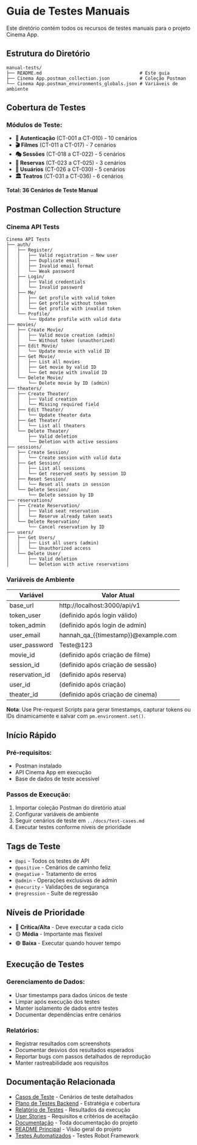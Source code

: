 # Guia de Testes Manuais

Este diretório contém todos os recursos de testes manuais para o projeto Cinema App.

## Estrutura do Diretório

```
manual-tests/
├── README.md                                    # Este guia
├── Cinema App.postman_collection.json           # Coleção Postman
└── Cinema App.postman_environments_globals.json # Variáveis de ambiente
```

## Cobertura de Testes

### Módulos de Teste:
- **🔐 Autenticação** (CT-001 a CT-010) - 10 cenários
- **🎬 Filmes** (CT-011 a CT-017) - 7 cenários  
- **🎭 Sessões** (CT-018 a CT-022) - 5 cenários
- **🎫 Reservas** (CT-023 a CT-025) - 3 cenários
- **👥 Usuários** (CT-026 a CT-030) - 5 cenários
- **🏛️ Teatros** (CT-031 a CT-036) - 6 cenários

**Total: 36 Cenários de Teste Manual**

## Postman Collection Structure

### Cinema API Tests
```
Cinema API Tests
├── auth/
│   ├── Register/
│   │   ├── Valid registration – New user
│   │   ├── Duplicate email
│   │   ├── Invalid email format
│   │   └── Weak password
│   ├── Login/
│   │   ├── Valid credentials
│   │   └── Invalid password
│   ├── Me/
│   │   ├── Get profile with valid token
│   │   ├── Get profile without token
│   │   └── Get profile with invalid token
│   └── Profile/
│       └── Update profile with valid data
├── movies/
│   ├── Create Movie/
│   │   ├── Valid movie creation (admin)
│   │   └── Without token (unauthorized)
│   ├── Edit Movie/
│   │   └── Update movie with valid ID
│   ├── Get Movie/
│   │   ├── List all movies
│   │   ├── Get movie by valid ID
│   │   └── Get movie with invalid ID
│   └── Delete Movie/
│       └── Delete movie by ID (admin)
├── theaters/
│   ├── Create Theater/
│   │   ├── Valid creation
│   │   └── Missing required field
│   ├── Edit Theater/
│   │   └── Update theater data
│   ├── Get Theater/
│   │   └── List all theaters
│   └── Delete Theater/
│       ├── Valid deletion
│       └── Deletion with active sessions
├── sessions/
│   ├── Create Session/
│   │   └── Create session with valid data
│   ├── Get Session/
│   │   ├── List all sessions
│   │   └── Get reserved seats by session ID
│   ├── Reset Session/
│   │   └── Reset all seats in session
│   └── Delete Session/
│       └── Delete session by ID
├── reservations/
│   ├── Create Reservation/
│   │   ├── Valid seat reservation
│   │   └── Reserve already taken seats
│   └── Delete Reservation/
│       └── Cancel reservation by ID
├── users/
│   ├── Get Users/
│   │   ├── List all users (admin)
│   │   └── Unauthorized access
│   └── Delete User/
│       ├── Valid deletion
│       └── Deletion with active reservations
```

### Variáveis de Ambiente

| Variável | Valor Atual |
|----------|-------------|
| base_url | http://localhost:3000/api/v1 |
| token_user | (definido após login válido) |
| token_admin | (definido após login de admin) |
| user_email | hannah_qa_{{timestamp}}@example.com |
| user_password | Teste@123 |
| movie_id | (definido após criação de filme) |
| session_id | (definido após criação de sessão) |
| reservation_id | (definido após reserva) |
| user_id | (definido após criação) |
| theater_id | (definido após criação de cinema) |

**Nota**: Use Pre-request Scripts para gerar timestamps, capturar tokens ou IDs dinamicamente e salvar com `pm.environment.set()`.

## Início Rápido

### Pré-requisitos:
- Postman instalado
- API Cinema App em execução
- Base de dados de teste acessível

### Passos de Execução:
1. Importar coleção Postman do diretório atual
2. Configurar variáveis de ambiente
3. Seguir cenários de teste em `../docs/test-cases.md`
4. Executar testes conforme níveis de prioridade

## Tags de Teste

- `@api` - Todos os testes de API
- `@positive` - Cenários de caminho feliz
- `@negative` - Tratamento de erros
- `@admin` - Operações exclusivas de admin
- `@security` - Validações de segurança
- `@regression` - Suíte de regressão

## Níveis de Prioridade

- 🔴 **Crítica/Alta** - Deve executar a cada ciclo
- 🟡 **Média** - Importante mas flexível
- 🟢 **Baixa** - Executar quando houver tempo

## Execução de Testes

### Gerenciamento de Dados:
- Usar timestamps para dados únicos de teste
- Limpar após execução dos testes
- Manter isolamento de dados entre testes
- Documentar dependências entre cenários

### Relatórios:
- Registrar resultados com screenshots
- Documentar desvios dos resultados esperados
- Reportar bugs com passos detalhados de reprodução
- Manter rastreabilidade aos requisitos

## Documentação Relacionada

- [Casos de Teste](../docs/test-cases.md) - Cenários de teste detalhados
- [Plano de Testes Backend](../docs/test-plan-backend.md) - Estratégia e cobertura
- [Relatório de Testes](../docs/test-execution-report.md) - Resultados da execução
- [User Stories](../docs/user-stories/) - Requisitos e critérios de aceitação
- [Documentação](../docs/) - Toda documentação do projeto
- [README Principal](../README.md) - Visão geral do projeto
- [Testes Automatizados](../automated-tests/) - Testes Robot Framework
